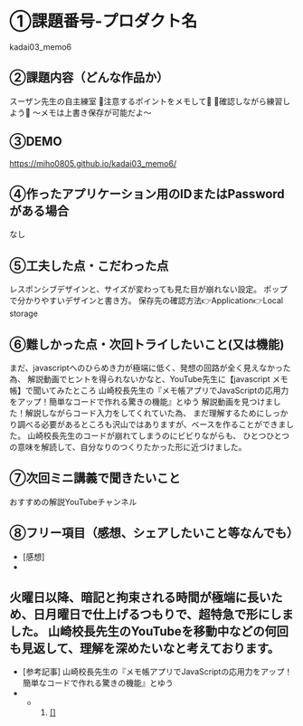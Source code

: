 # ①課題番号-プロダクト名

kadai03_memo6


## ②課題内容（どんな作品か）

スーザン先生の自主練室
🌻注意するポイントをメモして🌻
🌼確認しながら練習しよう🌼
～メモは上書き保存が可能だよ～

## ③DEMO

https://miho0805.github.io/kadai03_memo6/

## ④作ったアプリケーション用のIDまたはPasswordがある場合

なし

## ⑤工夫した点・こだわった点

レスポンシブデザインと、サイズが変わっても見た目が崩れない設定。
ポップで分かりやすいデザインと書き方。
保存先の確認方法👉Application👉Local storage

## ⑥難しかった点・次回トライしたいこと(又は機能)

まだ、javascriptへのひらめき力が極端に低く、発想の回路が全く見えなかった為、
解説動画でヒントを得られないかなと、YouTube先生に【javascript メモ帳】で聞いてみたところ
山崎校長先生の『メモ帳アプリでJavaScriptの応用力をアップ！簡単なコードで作れる驚きの機能』とゆう
解説動画を見つけました！解説しながらコード入力をしてくれていた為、
まだ理解するためにしっかり調べる必要があるところも沢山ではありますが、ベースを作ることができました。
山崎校長先生のコードが崩れてしまうのにビビりながらも、
ひとつひとつの意味を解読して、自分なりのつくりたかった形に近づけました。


## ⑦次回ミニ講義で聞きたいこと

おすすめの解説YouTubeチャンネル

## ⑧フリー項目（感想、シェアしたいこと等なんでも）
- [感想]
-
火曜日以降、暗記と拘束される時間が極端に長いため、日月曜日で仕上げるつもりで、超特急で形にしました。
山崎校長先生のYouTubeを移動中などの何回も見返して、理解を深めたいなと考えております。
- 
- [参考記事]
山崎校長先生の『メモ帳アプリでJavaScriptの応用力をアップ！簡単なコードで作れる驚きの機能』とゆう
- 
  - 1. [[]](https://youtu.be/Bq80O4hix4s?si=BicDGKYn3YK2P1VK)

